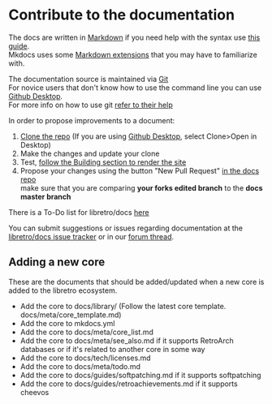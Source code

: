 # Contribute to the documentation

The docs are written in [Markdown](https://en.wikipedia.org/wiki/Markdown) if you need help with the syntax use [this guide](https://guides.github.com/features/mastering-markdown/). <br />
Mkdocs uses some [Markdown extensions](http://www.mkdocs.org/user-guide/writing-your-docs/#markdown-extensions) that you may have to familiarize with.

The documentation source is maintained via [Git](https://en.wikipedia.org/wiki/Git)<br />
For novice users that don't know how to use the command line you can use [Github Desktop](https://desktop.github.com/).<br />
For more info on how to use git [refer to their help](https://help.github.com/)

In order to propose improvements to a document:

1. [Clone the repo](https://github.com/libretro/docs) (If you are using [Github Desktop](https://desktop.github.com/), select Clone>Open in Desktop)
2. Make the changes and update your clone
3. Test, [follow the Building section to render the site](https://github.com/libretro/docs/blob/master/README.md#building)
4. Propose your changes using the button "New Pull Request" [in the docs repo](https://github.com/libretro/docs)<br />
make sure that you are comparing **your forks edited branch** to the **docs master branch**

There is a To-Do list for libretro/docs [here](https://docs.libretro.com/meta/todo/)

You can submit suggestions or issues regarding documentation at the [libretro/docs issue tracker](https://github.com/libretro/docs/issues) or in our [forum thread](https://forums.libretro.com/t/wip-adding-pages-to-documentation-site/10078/).

## Adding a new core

These are the documents that should be added/updated when a new core is added to the libretro ecosystem.

- Add the core to docs/library/ (Follow the latest core template. docs/meta/core_template.md)
- Add the core to mkdocs.yml
- Add the core to docs/meta/core_list.md
- Add the core to docs/meta/see_also.md if it supports RetroArch databases or if it's related to another core in some way
- Add the core to docs/tech/licenses.md
- Add the core to docs/meta/todo.md
- Add the core to docs/guides/softpatching.md if it supports softpatching
- Add the core to docs/guides/retroachievements.md if it supports cheevos
